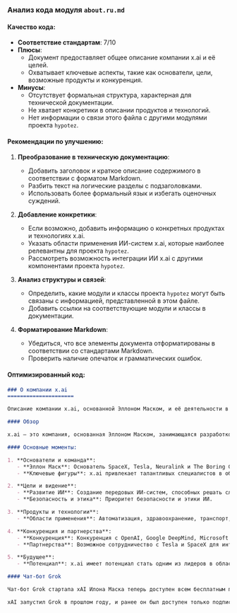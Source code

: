 ### Анализ кода модуля `about.ru.md`

#### Качество кода:

- **Соответствие стандартам**: 7/10
- **Плюсы**:
  - Документ предоставляет общее описание компании x.ai и её целей.
  - Охватывает ключевые аспекты, такие как основатели, цели, возможные продукты и конкуренция.
- **Минусы**:
  - Отсутствует формальная структура, характерная для технической документации.
  - Не хватает конкретики в описании продуктов и технологий.
  - Нет информации о связи этого файла с другими модулями проекта `hypotez`.

#### Рекомендации по улучшению:

1. **Преобразование в техническую документацию**:
   - Добавить заголовок и краткое описание содержимого в соответствии с форматом Markdown.
   - Разбить текст на логические разделы с подзаголовками.
   - Использовать более формальный язык и избегать оценочных суждений.

2. **Добавление конкретики**:
   - Если возможно, добавить информацию о конкретных продуктах и технологиях x.ai.
   - Указать области применения ИИ-систем x.ai, которые наиболее релевантны для проекта `hypotez`.
   - Рассмотреть возможность интеграции ИИ x.ai с другими компонентами проекта `hypotez`.

3. **Анализ структуры и связей**:
   - Определить, какие модули и классы проекта `hypotez` могут быть связаны с информацией, представленной в этом файле.
   - Добавить ссылки на соответствующие модули и классы в документации.

4. **Форматирование Markdown**:
   - Убедиться, что все элементы документа отформатированы в соответствии со стандартами Markdown.
   - Проверить наличие опечаток и грамматических ошибок.

#### Оптимизированный код:

```markdown
### О компании x.ai
=====================

Описание компании x.ai, основанной Эллоном Маском, и её деятельности в области искусственного интеллекта.

#### Обзор

x.ai — это компания, основанная Эллоном Маском, занимающаяся разработкой искусственного интеллекта (ИИ) для различных приложений. Компания была запущена в 2023 году и находится в стадии активного развития.

#### Основные моменты:

1. **Основатели и команда**:
   - **Эллон Маск**: Основатель SpaceX, Tesla, Neuralink и The Boring Company.
   - **Ключевые фигуры**: x.ai привлекает талантливых специалистов в области ИИ и машинного обучения.

2. **Цели и видение**:
   - **Развитие ИИ**: Создание передовых ИИ-систем, способных решать сложные задачи и взаимодействовать с людьми естественным образом.
   - **Безопасность и этика**: Приоритет безопасности и этики ИИ.

3. **Продукты и технологии**:
   - **Области применения**: Автоматизация, здравоохранение, транспорт, финансы и другие.

4. **Конкуренция и партнерства**:
   - **Конкуренция**: Конкуренция с OpenAI, Google DeepMind, Microsoft и другими крупными игроками в области ИИ.
   - **Партнерства**: Возможное сотрудничество с Tesla и SpaceX для интеграции ИИ в их технологии.

5. **Будущее**:
   - **Потенциал**: x.ai имеет потенциал стать одним из лидеров в области ИИ.

#### Чат-бот Grok

Чат-бот Grok стартапа xAI Илона Маска теперь доступен всем бесплатным пользователям соцсети X. Пользователи без подписки Premium могут отправлять чат-боту до 10 сообщений каждые два часа. Учётные записи в X должны быть старше одной недели.

xAI запустил Grok в прошлом году, и ранее он был доступен только подписчикам Premium. В августе стартап добавил функцию перевода текста в изображение, а в октябре — опцию распознавания картинок. Тогда же стартап открыл API Grok для разработчиков. На данный момент стартап предлагает единственную модель — «grok-beta», которая оценивается в $5 за миллион входных токенов (примерно 750 000 слов) и в $15 за миллион выходных токенов.